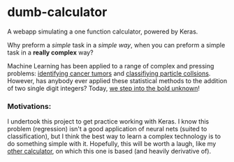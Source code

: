 # dumb-calculator
A webapp simulating a one function calculator, powered by Keras.

Why preform a *simple* task in a *simple way*, when you can preform a simple task in a __really complex__ way?

Machine Learning has been applied to a range of complex and pressing problems: 
[identifying cancer tumors](https://www.ibm.com/blogs/research/2016/11/identifying-skin-cancer-computer-vision/) and [classifiying particle collsions](https://www.nature.com/news/artificial-intelligence-called-in-to-tackle-lhc-data-deluge-1.18922).
However, has anybody ever applied these statistical methods to the addition of two single digit integers? 
Today, [we step into the bold unknown](https://dumb-calculator.herokuapp.com/)!

### Motivations:

I undertook this project to get practice working with Keras. 
I know this problem (regression) isn't a good application of neural nets (suited to classification), but I think the best way to learn a complex technology is to do something simple with it.
Hopefully, this will be worth a laugh, like my [other calculator](https://github.com/BenDavidAaron/bad-calculator), on which this one is based (and heavily derivative of).
